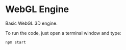 # WebGL Engine

Basic WebGL 3D engine.

To run the code, just open a terminal window and type:

```
npm start
```
